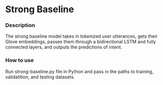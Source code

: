 # Strong Baseline

### Description

The strong baseline model takes in tokenized user utterances, gets their Glove embeddings, passes them through a bidirectional LSTM and fully connected layers, and outputs the predictions of intent.

### How to use

Run strong-baseline.py file in Python and pass in the paths to training, validatition, and testing datasets.
